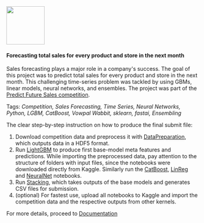 <img width=100 src="https://upload.wikimedia.org/wikipedia/commons/thumb/9/93/1C_Company_logo.svg/1200px-1C_Company_logo.svg.png"/>

#### Forecasting total sales for every product and store in the next month

Sales forecasting plays a major role in a company's success. The goal of this project was to predict total sales for every product and store in the next month. This challenging time-series problem was tackled by using GBMs, linear models, neural networks, and ensembles. The project was part of the [Predict Future Sales competition](https://www.kaggle.com/c/competitive-data-science-predict-future-sales).

Tags: *Competition, Sales Forecasting, Time Series, Neural Networks, Python, LGBM, CatBoost, Vowpal Wabbit, sklearn, fastai, Ensembling*

The clear step-by-step instruction on how to produce the final submit file:
1. Download competition data and preprocess it with [DataPreparation](https://nbviewer.jupyter.org/github/polakowo/mlprojects/blob/master/1c-sales-prediction/DataPreparation.ipynb), which outputs data in a HDF5 format.
2. Run [LightGBM](https://nbviewer.jupyter.org/github/polakowo/mlprojects/blob/master/1c-sales-prediction/LightGBM.ipynb) to produce first base-model meta features and predictions. While importing the preprocessed data, pay attention to the structure of folders with input files, since the notebooks were downloaded directly from Kaggle. Similarly run the [CatBoost](https://nbviewer.jupyter.org/github/polakowo/mlprojects/blob/master/1c-sales-prediction/CatBoost.ipynb), [LinReg](https://nbviewer.jupyter.org/github/polakowo/mlprojects/blob/master/1c-sales-prediction/LinReg.ipynb) and [NeuralNet](https://nbviewer.jupyter.org/github/polakowo/mlprojects/blob/master/1c-sales-prediction/NeuralNet.ipynb) notebooks.
4. Run [Stacking](https://nbviewer.jupyter.org/github/polakowo/mlprojects/blob/master/1c-sales-prediction/Stacking.ipynb), which takes outputs of the base models and generates CSV files for submission.
5. (optional) For fastest use, upload all notebooks to Kaggle and import the competition data and the respective outputs from other kernels.

For more details, proceed to [Documentation](https://github.com/polakowo/mlprojects/blob/master/1c-sales-prediction/Documentation.md)
